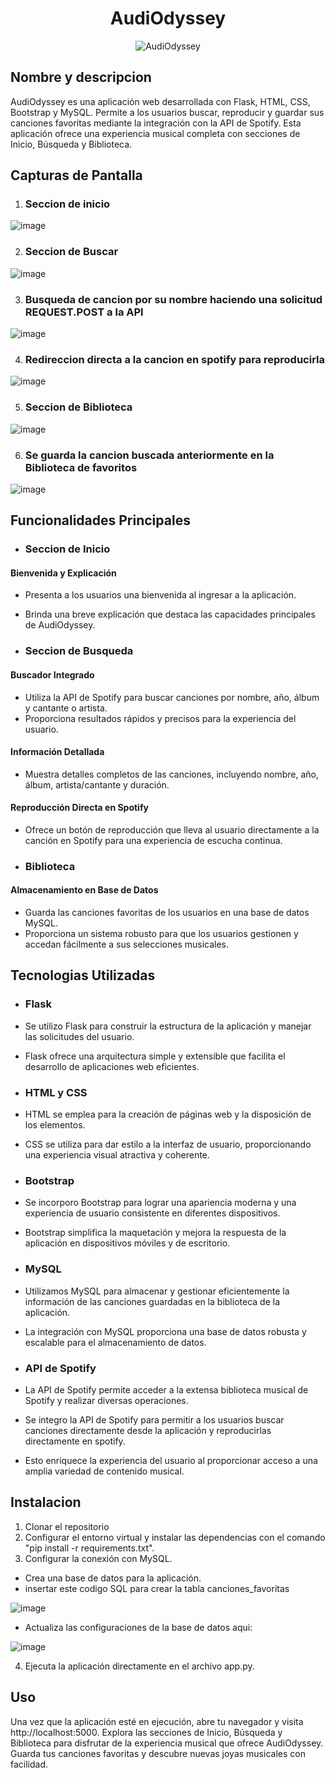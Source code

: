 <h1 align="center">
  <b>AudiOdyssey</b>
</h1>

<p align="center">
  <img src="" alt="AudiOdyssey">
</p>

## Nombre y descripcion 

AudiOdyssey es una aplicación web desarrollada con Flask, HTML, CSS, Bootstrap y MySQL. Permite a los usuarios buscar, reproducir y guardar sus canciones favoritas mediante la integración con la API de Spotify. Esta aplicación ofrece una experiencia musical completa con secciones de Inicio, Búsqueda y Biblioteca.

## Capturas de Pantalla

1. ### Seccion de inicio

![image](https://github.com/andresfr1409/Music-Player-App/assets/138944864/d468b5bd-9431-4662-a48b-12bc4a651d02)

2. ### Seccion de Buscar

![image](https://github.com/andresfr1409/Music-Player-App/assets/138944864/34ddb5af-8bdb-49ed-bce7-b0c3cbeaa79d)

3. ### Busqueda de cancion por su nombre haciendo una solicitud REQUEST.POST a la API

![image](https://github.com/andresfr1409/Music-Player-App/assets/138944864/5f49f9b3-6e9a-4335-b3dc-ac8ea331e9e7)

4. ### Redireccion directa a la cancion en spotify para reproducirla

![image](https://github.com/andresfr1409/Music-Player-App/assets/138944864/038cfcfd-8dbc-43f7-9156-546638cfe3fd)

5. ### Seccion de Biblioteca

![image](https://github.com/andresfr1409/Music-Player-App/assets/138944864/96ac825e-1228-41ec-9cf0-1f1df2a8f721)

6. ### Se guarda la cancion buscada anteriormente en la Biblioteca de favoritos

![image](https://github.com/andresfr1409/Music-Player-App/assets/138944864/ed8b0b10-ae17-4dfe-aaa3-99795c0ecf46)

## Funcionalidades Principales

- ### Seccion de Inicio

#### Bienvenida y Explicación
- Presenta a los usuarios una bienvenida al ingresar a la aplicación.
- Brinda una breve explicación que destaca las capacidades principales de AudiOdyssey.

- ### Seccion de Busqueda

#### Buscador Integrado

- Utiliza la API de Spotify para buscar canciones por nombre, año, álbum y cantante o artista.
- Proporciona resultados rápidos y precisos para la experiencia del usuario.

#### Información Detallada

- Muestra detalles completos de las canciones, incluyendo nombre, año, álbum, artista/cantante y duración.

#### Reproducción Directa en Spotify

- Ofrece un botón de reproducción que lleva al usuario directamente a la canción en Spotify para una experiencia de escucha continua.

- ### Biblioteca

#### Almacenamiento en Base de Datos

- Guarda las canciones favoritas de los usuarios en una base de datos MySQL.
- Proporciona un sistema robusto para que los usuarios gestionen y accedan fácilmente a sus selecciones musicales.

## Tecnologias Utilizadas

- ### Flask

- Se utilizo Flask para construir la estructura de la aplicación y manejar las solicitudes del usuario.
- Flask ofrece una arquitectura simple y extensible que facilita el desarrollo de aplicaciones web eficientes.

- ### HTML y CSS

- HTML se emplea para la creación de páginas web y la disposición de los elementos.
- CSS se utiliza para dar estilo a la interfaz de usuario, proporcionando una experiencia visual atractiva y coherente.

- ### Bootstrap

- Se incorporo Bootstrap para lograr una apariencia moderna y una experiencia de usuario consistente en diferentes dispositivos.
- Bootstrap simplifica la maquetación y mejora la respuesta de la aplicación en dispositivos móviles y de escritorio.

- ### MySQL

- Utilizamos MySQL para almacenar y gestionar eficientemente la información de las canciones guardadas en la biblioteca de la aplicación.
- La integración con MySQL proporciona una base de datos robusta y escalable para el almacenamiento de datos.

- ### API de Spotify

- La API de Spotify permite acceder a la extensa biblioteca musical de Spotify y realizar diversas operaciones.
- Se integro la API de Spotify para permitir a los usuarios buscar canciones directamente desde la aplicación y reproducirlas directamente en spotify.
- Esto enriquece la experiencia del usuario al proporcionar acceso a una amplia variedad de contenido musical.

## Instalacion

1. Clonar el repositorio
2. Configurar el entorno virtual y instalar las dependencias con el comando "pip install -r requirements.txt".
3. Configurar la conexión con MySQL.

- Crea una base de datos para la aplicación.
- insertar este codigo SQL para crear la tabla canciones_favoritas

![image](https://github.com/andresfr1409/Music-Player-App/assets/138944864/55aba2fb-cb83-4a53-bc25-105a518c6286)

- Actualiza las configuraciones de la base de datos aqui:

![image](https://github.com/andresfr1409/Music-Player-App/assets/138944864/d1737e7b-8415-46c5-822f-c322fc955c24)

4. Ejecuta la aplicación directamente en el archivo app.py.

## Uso

Una vez que la aplicación esté en ejecución, abre tu navegador y visita http://localhost:5000. Explora las secciones de Inicio, Búsqueda y Biblioteca para disfrutar de la experiencia musical que ofrece AudiOdyssey. Guarda tus canciones favoritas y descubre nuevas joyas musicales con facilidad.
